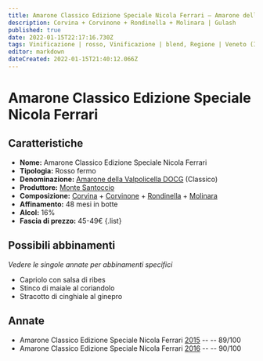 ```yaml
---
title: Amarone Classico Edizione Speciale Nicola Ferrari – Amarone della Valpolicella Classico DOCG – Monte Santoccio – Veneto (IT) – 45-49€ – 5★
description: Corvina + Corvinone + Rondinella + Molinara | Gulash
published: true
date: 2022-01-15T22:17:16.730Z
tags: Vinificazione | rosso, Vinificazione | blend, Regione | Veneto (IT), Vinificazione | fermo, Vitigni | Corvina, Vitigni | Rondinella, Vitigni | Corvinone, Prezzi | 45-49€, Valutazioni | 5 stelle, Alimento | gulash
editor: markdown
dateCreated: 2022-01-15T21:40:12.066Z
---
```


# Amarone Classico Edizione Speciale Nicola Ferrari

## Caratteristiche
- **Nome:** Amarone Classico Edizione Speciale Nicola Ferrari
- **Tipologia:** Rosso fermo
- **Denominazione:** [Amarone della Valpolicella DOCG](/denominazioni/Italia/Veneto/DOCG/Amarone-della-Valpolicella) (Classico)
- **Produttore:** [Monte Santoccio](/produttori/Italia/Veneto/Monte-Santoccio) 
- **Composizione:** [Corvina](/vitigni/Italia/bacca-nera/corvina) + [Corvinone](/vitigni/Italia/bacca-nera/corvinone) + [Rondinella](/vitigni/Italia/bacca-nera/rondinella) + [Molinara](/vitigni/Italia/bacca-nera/molinara)
- **Affinamento:** 48 mesi in botte
- **Alcol:** 16%
- **Fascia di prezzo:** 45-49€
{.list}

## Possibili abbinamenti
*Vedere le singole annate per abbinamenti specifici*

- Capriolo con salsa di ribes
- Stinco di maiale al coriandolo
- Stracotto di cinghiale al ginepro

## Annate
- Amarone Classico Edizione Speciale Nicola Ferrari [2015](vini/Italia/Veneto/Monte-Santoccio/Amarone-Classico-Edizione-Speciale-Nicola-Ferrari/2015) -- <span class="star-4"></span> -- 89/100
- Amarone Classico Edizione Speciale Nicola Ferrari [2016](vini/Italia/Veneto/Monte-Santoccio/Amarone-Classico-Edizione-Speciale-Nicola-Ferrari/2016) -- <span class="star-4"></span> -- 90/100